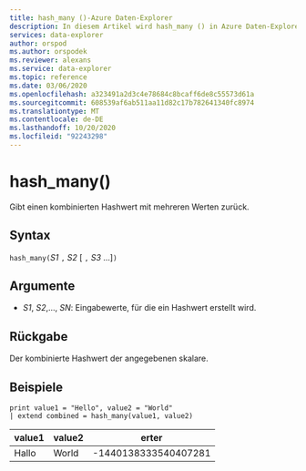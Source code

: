 ```yaml
---
title: hash_many ()-Azure Daten-Explorer
description: In diesem Artikel wird hash_many () in Azure Daten-Explorer beschrieben.
services: data-explorer
author: orspod
ms.author: orspodek
ms.reviewer: alexans
ms.service: data-explorer
ms.topic: reference
ms.date: 03/06/2020
ms.openlocfilehash: a323491a2d3c4e78684c8bcaff6de8c55573d61a
ms.sourcegitcommit: 608539af6ab511aa11d82c17b782641340fc8974
ms.translationtype: MT
ms.contentlocale: de-DE
ms.lasthandoff: 10/20/2020
ms.locfileid: "92243298"
---
```

# <a name="hash_many"></a>hash_many()

Gibt einen kombinierten Hashwert mit mehreren Werten zurück.

## <a name="syntax"></a>Syntax

`hash_many(`*S1* `,` *S2* [ `,` *S3* ...]`)`

## <a name="arguments"></a>Argumente

* *S1*, *S2*,..., *SN*: Eingabewerte, für die ein Hashwert erstellt wird.

## <a name="returns"></a>Rückgabe

Der kombinierte Hashwert der angegebenen skalare.

## <a name="examples"></a>Beispiele

<!-- csl: https://help.kusto.windows.net/Samples -->
```kusto
print value1 = "Hello", value2 = "World"
| extend combined = hash_many(value1, value2)
```

|value1|value2|erter|
|---|---|---|
|Hallo|World|-1440138333540407281|
